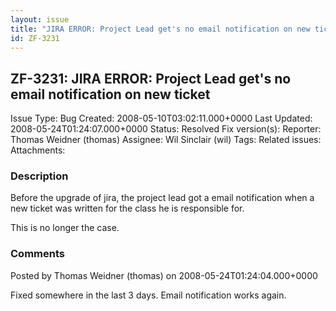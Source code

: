 ```yaml
---
layout: issue
title: "JIRA ERROR: Project Lead get's no email notification on new ticket"
id: ZF-3231
---
```


ZF-3231: JIRA ERROR: Project Lead get's no email notification on new ticket
---------------------------------------------------------------------------

 Issue Type: Bug Created: 2008-05-10T03:02:11.000+0000 Last Updated: 2008-05-24T01:24:07.000+0000 Status: Resolved Fix version(s): 
 Reporter:  Thomas Weidner (thomas)  Assignee:  Wil Sinclair (wil)  Tags: 
 Related issues: 
 Attachments: 
### Description

Before the upgrade of jira, the project lead got a email notification when a new ticket was written for the class he is responsible for.

This is no longer the case.

 

 

### Comments

Posted by Thomas Weidner (thomas) on 2008-05-24T01:24:04.000+0000

Fixed somewhere in the last 3 days. Email notification works again.

 

 
